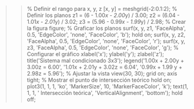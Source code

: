 >> % Definir el rango para x, y, z
>> [x, y] = meshgrid(-2:0.1:2);
>> % Definir los planos
>> z1 = (6 - 1.00*x - 2.00*y) / 3.00;
>> z2 = (6.04 - 1.01*x - 2.01*y) / 3.02;
>> z3 = (5.96 - 0.99*x - 1.99*y) / 2.98;
>> % Crear la figura
>> figure;
>> % Graficar los planos
>> surf(x, y, z1, 'FaceAlpha', 0.5, 'EdgeColor', 'none', 'FaceColor', 'b');
>> hold on;
>> surf(x, y, z2, 'FaceAlpha', 0.5, 'EdgeColor', 'none', 'FaceColor', 'r');
>> surf(x, y, z3, 'FaceAlpha', 0.5, 'EdgeColor', 'none', 'FaceColor', 'g');
>> % Configurar el gráfico
>> xlabel('x');
>> ylabel('y');
>> zlabel('z');
>> title('Sistema mal condicionado 3x3');
>> legend('1.00x + 2.00y + 3.00z = 6.00', '1.01x + 2.01y + 3.02z = 6.04', '0.99x + 1.99
y + 2.98z = 5.96');
>> % Ajustar la vista
>> view(30, 30);
>> grid on;
>> axis tight;
>> % Mostrar el punto de intersección teórico
>> hold on;
>> plot3(1, 1, 1, 'ko', 'MarkerSize', 10, 'MarkerFaceColor', 'k');
>> text(1, 1, 1, '  Intersección teórica', 'VerticalAlignment', 'bottom');
>> hold off;



